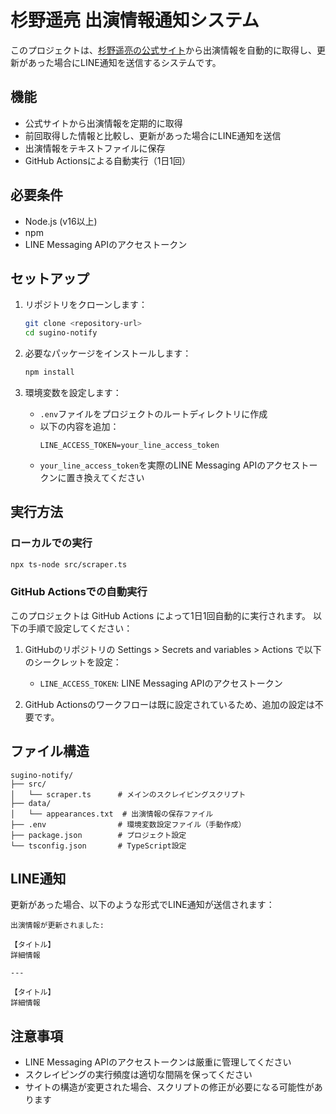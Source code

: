 # 杉野遥亮 出演情報通知システム

このプロジェクトは、[杉野遥亮の公式サイト](https://topcoat.co.jp/yosuke_sugino)から出演情報を自動的に取得し、更新があった場合にLINE通知を送信するシステムです。

## 機能

- 公式サイトから出演情報を定期的に取得
- 前回取得した情報と比較し、更新があった場合にLINE通知を送信
- 出演情報をテキストファイルに保存
- GitHub Actionsによる自動実行（1日1回）

## 必要条件

- Node.js (v16以上)
- npm
- LINE Messaging APIのアクセストークン

## セットアップ

1. リポジトリをクローンします：
   ```bash
   git clone <repository-url>
   cd sugino-notify
   ```

2. 必要なパッケージをインストールします：
   ```bash
   npm install
   ```

3. 環境変数を設定します：
   - `.env`ファイルをプロジェクトのルートディレクトリに作成
   - 以下の内容を追加：
     ```
     LINE_ACCESS_TOKEN=your_line_access_token
     ```
   - `your_line_access_token`を実際のLINE Messaging APIのアクセストークンに置き換えてください

## 実行方法

### ローカルでの実行

```bash
npx ts-node src/scraper.ts
```

### GitHub Actionsでの自動実行

このプロジェクトは GitHub Actions によって1日1回自動的に実行されます。
以下の手順で設定してください：

1. GitHubのリポジトリの Settings > Secrets and variables > Actions で以下のシークレットを設定：
   - `LINE_ACCESS_TOKEN`: LINE Messaging APIのアクセストークン

2. GitHub Actionsのワークフローは既に設定されているため、追加の設定は不要です。

## ファイル構造

```
sugino-notify/
├── src/
│   └── scraper.ts      # メインのスクレイピングスクリプト
├── data/
│   └── appearances.txt  # 出演情報の保存ファイル
├── .env                # 環境変数設定ファイル（手動作成）
├── package.json        # プロジェクト設定
└── tsconfig.json       # TypeScript設定
```

## LINE通知

更新があった場合、以下のような形式でLINE通知が送信されます：

```
出演情報が更新されました:

【タイトル】
詳細情報

---

【タイトル】
詳細情報
```

## 注意事項

- LINE Messaging APIのアクセストークンは厳重に管理してください
- スクレイピングの実行頻度は適切な間隔を保ってください
- サイトの構造が変更された場合、スクリプトの修正が必要になる可能性があります